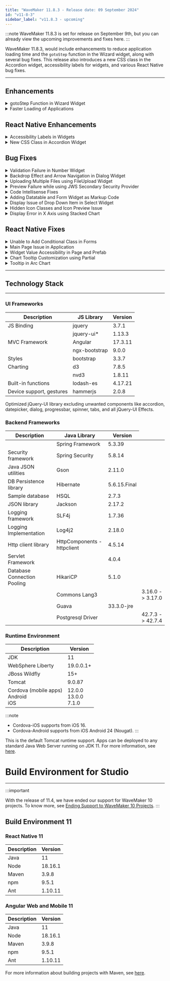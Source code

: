 ```yaml
---
title: "WaveMaker 11.8.3 - Release date: 09 September 2024"
id: "v11-8-3"
sidebar_label: "v11.8.3 - upcoming"
---
```


:::note
WaveMaker 11.8.3 is set for release on September 9th, but you can already view the upcoming improvements and fixes here.
:::

WaveMaker 11.8.3, would include enhancements to reduce application loading time and the `gotoStep` function in the Wizard widget, along with several bug fixes. This release also introduces a new CSS class in the Accordion widget, accessibility labels for widgets, and various React Native bug fixes.

---

## Enhancements

<details> <summary>gotoStep Function in Wizard Widget </summary>

Earlier, user can only navigate through the steps in the Wizard widget by clicking on it. Now, the same can be achieved through code. Introducing a new function `gotoStep` that would take specific step as an argument to navigate to it. 

Add the following JavaScript code in the Script section:

```js
Page.Widgets.wizardName.gotoStep('step2');
```

![gotoStep Function](/learn/assets/gotostep-function.png)

:::note
Just as users can navigate through completed steps by clicking and are restricted from accessing incomplete, inactive steps, the same restrictions now apply when navigating through steps using code.
:::

</details>
<details><summary>Faster Loading of Applications</summary>

We observed that the studio took longer time to load when an application had over 100 pages. We have addressed this performance issue, ensuring the studio loads faster even with a large number of pages in the application.

</details>

## React Native Enhancements

<details><summary>Accessibility Labels in Widgets </summary>

We have added Accessibility labels to mainly handle automation testing in the below listed widgets.
- Carousel
- Charts
- Progress Circle 
- Tab header
- Wizard
- CheckBox
- CheckBoxSet
- Chips
- RadioSet
- Select

</details>
<details><summary>New CSS Class in Accordion Widget </summary>

Previously, users were able to apply and customise style in title icon and dropdown icon using the same class, `app-accordion-header-expand-icon`. With this new class, `app-accordion-title-icon`, user can apply and customise the title icon style and continue using the `app-accordion-header-expand-icon` class for dropdown icon.

</details>

## Bug Fixes

<details><summary>Validation Failure in Number Widget</summary>

The validation for the required input field is failing when the input is updated as 0 and later deleted. This is happening because the `Change` event is not triggered. This was fixed by adding additional checks for the value 0 as input.

</details>
<details><summary>Backdrop Effect and Arrow Navigation in Dialog Widget</summary>

- In case of nested dialogs, earlier the backdrop affect was applied behind the first dialog. Now, the backdrop effect will be applied behind the latest opened dialog.

**Before Fix:**
![Before Backdrop Effect](/learn/assets/before-backdrop-effect-dialog.png)

**After Fix:**
![After Backdrop Effect](/learn/assets/after-backdrop-effect-dialog.png)

- It is expected to show arrows to navigate through the dialogs when multiple dialogs are used in a Page. But an issue was observed here when the user could not see the arrows upon selecting another page and coming back to the same page with multiple dialogs.

**Before Fix:**
![Without Arrows in Multiple Dialogs](/learn/assets/before-arrow-navigation.png)

**After Fix:**
![Arrows in Multiple Dialogs](/learn/assets/after-arrow-navigation.png)

</details>
<details><summary>Uploading Multiple Files using FileUpload Widget</summary>

Previously, when multiple files were uploaded using the FileUpload widget when `Multiple` property is enabled in the properties panel, the previously uploaded files used to get replaced, which will now be appended to the list of previously uploaded files.

</details>
<details><summary>Preview Failure while using JWS Secondary Security Provider</summary>

An issue was observed where the user was unable to preview the application when the JWS Provider was manually added as Secondary security provider in **auth.json** file.

</details>
<details><summary>Code Intellisense Fixes</summary>

Improved Code suggestions for all the Widgets, Prefabs, and Pages making the coding process more intuitive and less error-prone.

</details>
<details><summary>Adding Datatable and Form Widget as Markup Code</summary>

User was unable to select the widgets in the Design tab when adding the Form and Datatable Markup code in the Markup tab. This issue was observed when the Form and Datatable widgets, added in the Markup, were bound to the variables that were not available in the project.

</details>
<details><summary>Display Issue of Drop Down Item in Select Widget</summary>

An issue was observed where the first item in the Select widget drop down was displayed as selected instead of showing it as empty. This issue occured when the Select widget dropdown items are updated.

</details>
<details><summary>Hidden Icon Classes and Icon Preview Issue</summary>

- Previously, it was observed that the icon classes were not getting displayed when the number of imported icon classes exceeded 7. Now, when the number of icon classes exceed 7, the icon classes will be displayed below.

**Before Fix:**
![Hidden Icon Classes](/learn/assets/hidden-icon-classes.png)

**After Fix:**
![Icon Classes Displayed](/learn/assets/icon-classes-displayed.png)

- The icon details available in the Icon Preview was displayed at the bottom of the page by default which is now displayed beside the icon list.

**Before Fix:**
![Hidden Icon Preview](/learn/assets/hidden-icon-preview.png)

**After Fix:**
![Icon Preview](/learn/assets/icon-preview-displayed.png)

</details>
<details><summary>Display Error in X Axis using Stacked Chart</summary>

The X axis values are not displayed correctly in the Column Chart widget where `type` is set as `Stack`.

</details>

## React Native Fixes

<details><summary>Unable to Add Conditional Class in Forms</summary>

Previously, users were unable to add conditional classes in the form field in Form widget. It was also seen that any style like color, height, width, and other properties were applied to the complete form field and the components like available within it.  Now, users can not only add conditional classes but also style propeerties of each widget used within the form field.

For example, to apply back groung color, text color, and border color properties to form field, form label, label text, and Number as input component respectively within the Form field, use the following code in the Style tab.

```css
.classname .app-form-field{
    background-color: red;
}

.classname_formLabel .app-text{
    background-color: red;
}

.classname_formLabel .app-label-text {
    color: red;
}

.classname-input .app-number {
    border-color: red;
}
```

</details>
<details><summary>Main Page Issue in Application</summary>

It was observed that the style properties applied to the main page were not loaded in the application when user logs in using any Identity Provider.

</details>
<details><summary>Widget Value Accessibility in Page and Prefab</summary>

Upon assigning any value to the Page and Prefab level widgets inside a function in the Script tab, user was unable to access the same widget value in the next statement within the same function.

</details>
<details><summary>Chart Tooltip Customization using Partial</summary>

When using a Chart widget inside a Prefab and using a Partial to add customization to the Chart Tooltip, user was getting a null value while accessing prefab property inside the partial.

</details>
<details><summary>Tooltip in Arc Chart</summary>

Previously, the custom tooltip was not displayed which can now be viewed on clicking.

</details> 

------

## Technology Stack

---

### UI Frameworks

| Description | JS Library | Version |
| --- | --- | --- |
| JS Binding | jquery |  3.7.1 |
|  | jquery-ui* | 1.13.3 |
| MVC Framework | Angular | 17.3.11 |
|  | ngx-bootstrap | 9.0.0 |
| Styles | bootstrap | 3.3.7 |
| Charting | d3 | 7.8.5 |
|  | nvd3 | 1.8.11 |
| Built-in functions | lodash-es | 4.17.21|
| Device support, gestures | hammerjs | 2.0.8 |

Optimized jQuery-UI library excluding unwanted components like accordion, datepicker, dialog, progressbar, spinner, tabs, and all jQuery-UI Effects.

### Backend Frameworks

| Description | Java Library | Version |
| --- | --- | --- |
|  | Spring Framework | 5.3.39 |
| Security framework | Spring Security | 5.8.14 |
| Java JSON utilities | Gson  | 2.11.0 |
| DB Persistence library | Hibernate | 5.6.15.Final |
| Sample database | HSQL | 2.7.3 |
| JSON library | Jackson |  2.17.2  |
| Logging framework | SLF4j | 1.7.36 |
| Logging Implementation | Log4j2 | 2.18.0|
| Http client library  | HttpComponents -  httpclient |  4.5.14 |
| Servlet Framework |  | 4.0.4 |
| Database Connection Pooling | HikariCP | 5.1.0 |
|  | Commons Lang3 | <td className="versiontdbgcolor"> 3.16.0 -> 3.17.0 </td> |
|  | Guava | 33.3.0-jre |
|  | Postgresql Driver  | <td className="versiontdbgcolor"> 42.7.3 -> 42.7.4 </td> |

### Runtime Environment

| Description | Version |
| --- | --- |
| JDK | 11 |
| WebSphere Liberty | 19.0.0.1+ |
| JBoss Wildfly | 15+ |
| Tomcat | 9.0.87 |
| Cordova (mobile apps) <br/> Android <br/> iOS |12.0.0 <br/> 13.0.0 <br/> 7.1.0 |

:::note
- Cordova-iOS supports from iOS 16.
- Cordova-Android supports from iOS Android 24 (Nougat).
:::

This is the default Tomcat runtime support. Apps can be deployed to any standard Java Web Server running on JDK 11. For more information, see [here](/learn/app-development/deployment/deployment-web-server).


# Build Environment for Studio
---

:::important

With the release of 11.4, we have ended our support for WaveMaker 10 projects. To know more, see [Ending Support to WaveMaker 10 Projects](/learn/blog/2023/08/11/wavemaker10x-end-of-support).
:::

## Build Environment 11 

### React Native 11

|Description|	Version|
|---|---|
|Java |11 |
|Node|18.16.1|
|Maven| 3.9.8 |
|npm | 9.5.1|
|Ant| 1.10.11|


### Angular Web and Mobile 11

|Description|	Version|
|---|---|
|Java | 11 |
|Node| 18.16.1|
|Maven| 3.9.8 |
|npm | 9.5.1|
|Ant| 1.10.11|

For more information about building projects with Maven, see [here](/learn/app-development/deployment/building-with-maven).




